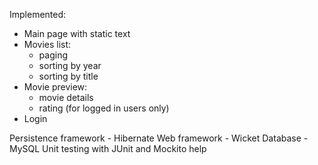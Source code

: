 
Implemented:
 * Main page with static text
 * Movies list: 
    * paging
    * sorting by year
    * sorting by title 
 * Movie preview:
    * movie details
    * rating (for logged in users only)
 * Login


Persistence framework - Hibernate
Web framework - Wicket
Database - MySQL
Unit testing with JUnit and Mockito help
